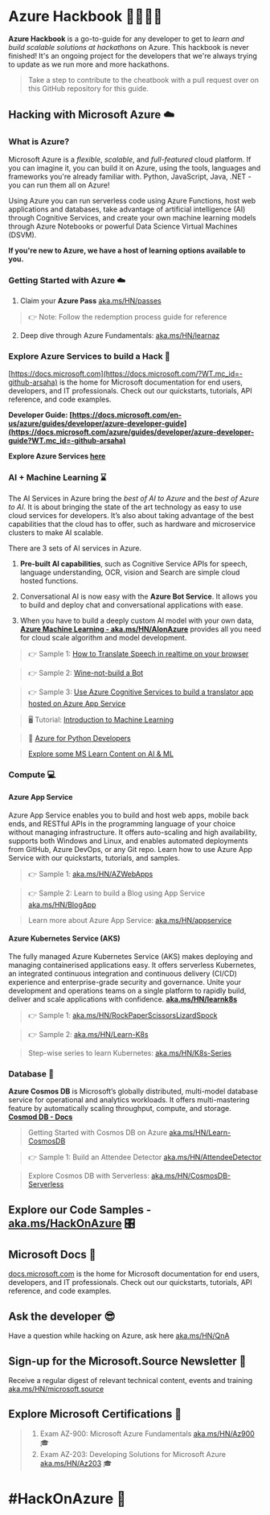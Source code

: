 # Azure Hackbook 👩‍💻👨‍💻

**Azure Hackbook** is a go-to-guide for any developer to get to *learn and build scalable solutions at hackathons* on Azure. This hackbook is never finished! It's an ongoing project for the developers that we're always trying to update as we run more and more hackathons.
> Take a step to contribute to the cheatbook with a pull request over on this GitHub repository for this guide. 

## Hacking with Microsoft Azure ☁️

### What is Azure?
Microsoft Azure is a *flexible*, *scalable*, and *full-featured* cloud platform. If you can imagine it, you can build it on Azure, using the tools, languages and frameworks you're already familiar with. Python, JavaScript, Java, .NET - you can run them all on Azure!

Using Azure you can run serverless code using Azure Functions, host web applications and databases, take advantage of artificial intelligence (AI) through Cognitive Services, and create your own machine learning models through Azure Notebooks or powerful Data Science Virtual Machines (DSVM).

**If you're new to Azure, we have a host of learning options available to you.**

### Getting Started with Azure ☁️
1. Claim your **Azure Pass** [aka.ms/HN/passes](https://aka.ms/HN/passes) 

> 👉 Note: Follow the redemption process guide for reference

2. Deep dive through Azure Fundamentals: [aka.ms/HN/learnaz](https://aka.ms/HN/learnaz)

### Explore Azure Services to build a Hack 📑
[https://docs.microsoft.com](https://docs.microsoft.com/?WT.mc_id=-github-arsaha) is the home for Microsoft documentation for end users, developers, and IT professionals. Check out our quickstarts, tutorials, API reference, and code examples.

**Developer Guide: [https://docs.microsoft.com/en-us/azure/guides/developer/azure-developer-guide](https://docs.microsoft.com/azure/guides/developer/azure-developer-guide?WT.mc_id=-github-arsaha)**

**Explore Azure Services [here](https://docs.microsoft.com/azure/?WT.mc_id=-github-arsaha#pivot=products)**

### AI + Machine Learning ⌛ 

The AI Services in Azure bring the *best of AI to Azure* and the *best of Azure to AI*.
It is about bringing the state of the art technology as easy to use cloud services for developers.
It’s also about taking advantage of the best capabilities that the cloud has to offer, such as hardware and microservice clusters to make AI scalable.


There are 3 sets of AI services in Azure. 
1. **Pre-built AI capabilities**, such as Cognitive Service APIs for speech, language understanding, OCR, vision and Search are simple cloud hosted functions.

2. Conversational AI is now easy with the **Azure Bot Service**. It allows you to build and deploy chat and conversational applications with ease.

3. When you have to build a deeply custom AI model with your own data, **[Azure Machine Learning - aka.ms/HN/AIonAzure](https://aka.ms/HN/AIonAzure)** provides all you need for cloud scale algorithm and model development.


> 👉 Sample 1: [How to Translate Speech in realtime on your browser](https://aka.ms/HN/AzS2T)

> 👉 Sample 2: [Wine-not-build a Bot](https://aka.ms/HN/AzBots)
 
> 👉 Sample 3: [Use Azure Cognitive Services to build a translator app hosted on Azure App Service](https://aka.ms/HN/AzAPS)

> 🖥️ Tutorial: [Introduction to Machine Learning](https://aka.ms/HN/ml) 

> 🐍 [Azure for Python Developers](https://aka.ms/PyonAzure) 

> [Explore some MS Learn Content on AI & ML](https://aka.ms/HN/AIML) 

 

### Compute 💻

#### Azure App Service

Azure App Service enables you to build and host web apps, mobile back ends, and RESTful APIs in the programming language of your choice without managing infrastructure. It offers auto-scaling and high availability, supports both Windows and Linux, and enables automated deployments from GitHub, Azure DevOps, or any Git repo. Learn how to use Azure App Service with our quickstarts, tutorials, and samples.

> 👉 Sample 1: [aka.ms/HN/AZWebApps](https://aka.ms/HN/AZWebApps)

> 👉 Sample 2: Learn to build a Blog using App Service [aka.ms/HN/BlogApp](https://aka.ms/HN/BlogApp)

> Learn more about Azure App Service: [aka.ms/HN/appservice](https://aka.ms/HN/appservice) 

#### Azure Kubernetes Service (AKS)

The fully managed Azure Kubernetes Service (AKS) makes deploying and managing containerised applications easy. It offers serverless Kubernetes, an integrated continuous integration and continuous delivery (CI/CD) experience and enterprise-grade security and governance. Unite your development and operations teams on a single platform to rapidly build, deliver and scale applications with confidence. 
**[aka.ms/HN/learnk8s](https://aka.ms/HN/learnk8s)**

> 👉 Sample 1: [aka.ms/HN/RockPaperScissorsLizardSpock](https://aka.ms/HN/RockPaperScissorsLizardSpock)

> 👉 Sample 2: [aka.ms/HN/Learn-K8s](https://aka.ms/HN/Learn-K8s)

> Step-wise series to learn Kubernetes: [aka.ms/HN/K8s-Series](https://aka.ms/HN/K8s-Series)


### Database 💾

**Azure Cosmos DB** is Microsoft’s globally distributed, multi-model database service for operational and analytics workloads. It offers multi-mastering feature by automatically scaling throughput, compute, and storage.
**[Cosmod DB - Docs](https://docs.microsoft.com/en-us/azure/cosmos-db/)**

> Getting Started with Cosmos DB on Azure [aka.ms/HN/Learn-CosmosDB](https://aka.ms/HN/Learn-CosmosDB)

> 👉 Sample 1: Build an Attendee Detector [aka.ms/HN/AttendeeDetector](https://aka.ms/HN/AttendeeDetector)

> Explore Cosmos DB with Serverless: [aka.ms/HN/CosmosDB-Serverless](https://aka.ms/HN/CosmosDB-Serverless)


## Explore our Code Samples - [aka.ms/HackOnAzure](https://aka.ms/HackOnAzure) 🎛


## Microsoft Docs 📄
[docs.microsoft.com](https://docs.microsoft.com/?WT.mc_id=-github-arsaha) is the home for Microsoft documentation for end users, developers, and IT professionals. Check out our quickstarts, tutorials, API reference, and code examples.


## Ask the developer 😎
Have a question while hacking on Azure, ask here [aka.ms/HN/QnA](https://aka.ms/HN/QnA)


## Sign-up for the Microsoft.Source Newsletter 📑
Receive a regular digest of relevant technical content, events and training [aka.ms/HN/microsoft.source](https://aka.ms/HN/microsoft.source) 

## Explore Microsoft Certifications 💯
> 1. Exam AZ-900: Microsoft Azure Fundamentals [aka.ms/HN/Az900](https://aka.ms/HN/Az900) 🎓
> 2. Exam AZ-203: Developing Solutions for Microsoft Azure [aka.ms/HN/Az203](https://aka.ms/HN/Az203) 🎓



# #HackOnAzure 💯
